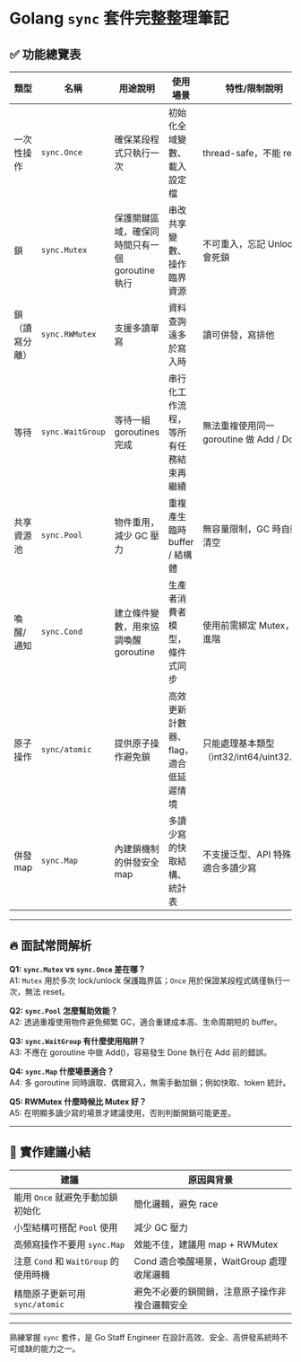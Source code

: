 # Golang `sync` 套件完整整理筆記

## ✅ 功能總覽表

| 類型        | 名稱            | 用途說明                                           | 使用場景                                | 特性/限制說明                                |
|-------------|------------------|----------------------------------------------------|------------------------------------------|------------------------------------------------|
| 一次性操作  | `sync.Once`      | 確保某段程式只執行一次                           | 初始化全域變數、載入設定檔              | thread-safe，不能 reset                        |
| 鎖          | `sync.Mutex`     | 保護關鍵區域，確保同時間只有一個 goroutine 執行 | 串改共享變數、操作臨界資源              | 不可重入，忘記 Unlock 會死鎖                   |
| 鎖（讀寫分離）| `sync.RWMutex`  | 支援多讀單寫                                     | 資料查詢遠多於寫入時                     | 讀可併發，寫排他                               |
| 等待        | `sync.WaitGroup` | 等待一組 goroutines 完成                         | 串行化工作流程，等所有任務結束再繼續    | 無法重複使用同一 goroutine 做 Add / Done       |
| 共享資源池  | `sync.Pool`      | 物件重用，減少 GC 壓力                           | 重複產生臨時 buffer / 結構體             | 無容量限制，GC 時自動清空                      |
| 喚醒/通知   | `sync.Cond`      | 建立條件變數，用來協調喚醒 goroutine             | 生產者消費者模型，條件式同步             | 使用前需綁定 Mutex，較進階                     |
| 原子操作    | `sync/atomic`    | 提供原子操作避免鎖                              | 高效更新計數器、flag，適合低延遲情境     | 只能處理基本類型（int32/int64/uint32...）       |
| 併發 map    | `sync.Map`       | 內建鎖機制的併發安全 map                        | 多讀少寫的快取結構、統計表               | 不支援泛型、API 特殊、適合多讀少寫             |

---

## 🔥 面試常問解析

**Q1: `sync.Mutex` vs `sync.Once` 差在哪？**  
A1: `Mutex` 用於多次 lock/unlock 保護臨界區；`Once` 用於保證某段程式碼僅執行一次，無法 reset。

**Q2: `sync.Pool` 怎麼幫助效能？**  
A2: 透過重複使用物件避免頻繁 GC，適合重建成本高、生命周期短的 buffer。

**Q3: `sync.WaitGroup` 有什麼使用陷阱？**  
A3: 不應在 goroutine 中做 Add()，容易發生 Done 執行在 Add 前的錯誤。

**Q4: `sync.Map` 什麼場景適合？**  
A4: 多 goroutine 同時讀取、偶爾寫入，無需手動加鎖；例如快取、token 統計。

**Q5: RWMutex 什麼時候比 Mutex 好？**  
A5: 在明顯多讀少寫的場景才建議使用，否則判斷開銷可能更差。

---

## 📌 實作建議小結

| 建議                                | 原因與背景                                    |
|-------------------------------------|-----------------------------------------------|
| 能用 `Once` 就避免手動加鎖初始化    | 簡化邏輯，避免 race                            |
| 小型結構可搭配 `Pool` 使用          | 減少 GC 壓力                                   |
| 高頻寫操作不要用 `sync.Map`         | 效能不佳，建議用 map + RWMutex                |
| 注意 `Cond` 和 `WaitGroup` 的使用時機 | Cond 適合喚醒場景，WaitGroup 處理收尾邏輯     |
| 精簡原子更新可用 `sync/atomic`       | 避免不必要的鎖開銷，注意原子操作非複合邏輯安全 |

---

熟練掌握 `sync` 套件，是 Go Staff Engineer 在設計高效、安全、高併發系統時不可或缺的能力之一。
